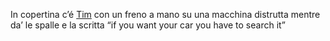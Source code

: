 In copertina c’é [Tim](Tim.md) con un freno a mano su una macchina distrutta mentre da’ le spalle e la scritta “if you want your car you have to search it”
